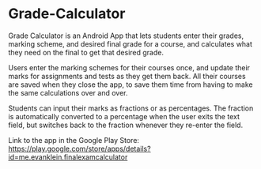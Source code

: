 # Grade-Calculator
Grade Calculator is an Android App that lets students enter their grades, marking scheme, and desired final grade for a course, and calculates what they need on the final to get that desired grade.

Users enter the marking schemes for their courses once, and update their marks for assignments and tests as they get them back. All their courses are saved when they close the app, to save them time from having to make the same calculations over and over.

Students can input their marks as fractions or as percentages. The fraction is automatically converted to a percentage when the user exits the text field, but switches back to the fraction whenever they re-enter the field.

Link to the app in the Google Play Store:
https://play.google.com/store/apps/details?id=me.evanklein.finalexamcalculator
